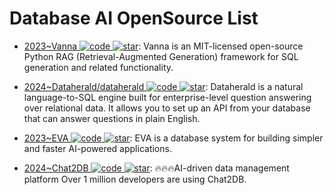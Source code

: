 # Database AI OpenSource List

- [2023~Vanna ![code](https://ng-tech.icu/assets/code.svg) ![star](https://img.shields.io/github/stars/vanna-ai/vanna)](https://github.com/vanna-ai/vanna): Vanna is an MIT-licensed open-source Python RAG (Retrieval-Augmented Generation) framework for SQL generation and related functionality.

- [2024~Dataherald/dataherald ![code](https://ng-tech.icu/assets/code.svg) ![star](https://img.shields.io/github/stars/Dataherald/dataherald)](https://github.com/Dataherald/dataherald): Dataherald is a natural language-to-SQL engine built for enterprise-level question answering over relational data. It allows you to set up an API from your database that can answer questions in plain English.

- [2023~EVA ![code](https://ng-tech.icu/assets/code.svg) ![star](https://img.shields.io/github/stars/georgia-tech-db/eva)](https://github.com/georgia-tech-db/eva): EVA is a database system for building simpler and faster AI-powered applications.

- [2024~Chat2DB ![code](https://ng-tech.icu/assets/code.svg) ![star](https://img.shields.io/github/stars/chat2db/Chat2DB)](https://github.com/chat2db/Chat2DB): 🔥🔥🔥AI-driven data management platform Over 1 million developers are using Chat2DB.

